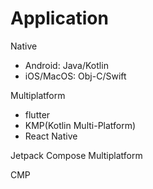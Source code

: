# Application

Native

- Android: Java/Kotlin
- iOS/MacOS: Obj-C/Swift

Multiplatform

- flutter
- KMP(Kotlin Multi-Platform)
- React Native

Jetpack Compose Multiplatform

CMP